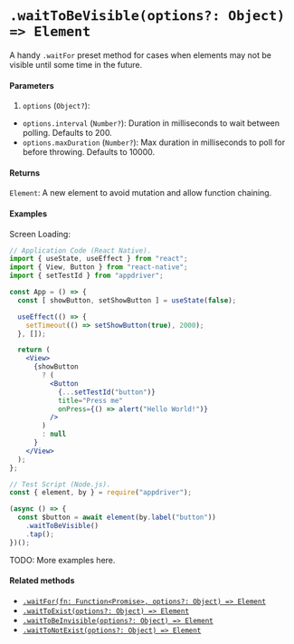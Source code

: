 # `.waitToBeVisible(options?: Object) => Element`

A handy `.waitFor` preset method for cases when elements may not be visible until some time in the future.

#### Parameters

1. `options` (`Object?`):
  - `options.interval` (`Number?`): Duration in milliseconds to wait between polling. Defaults to 200.
  - `options.maxDuration` (`Number?`): Max duration in milliseconds to poll for before throwing. Defaults to 10000.

#### Returns

`Element`: A new element to avoid mutation and allow function chaining.

#### Examples

Screen Loading:

```jsx
// Application Code (React Native).
import { useState, useEffect } from "react";
import { View, Button } from "react-native";
import { setTestId } from "appdriver";

const App = () => {
  const [ showButton, setShowButton ] = useState(false);

  useEffect(() => {
    setTimeout(() => setShowButton(true), 2000);
  }, []);

  return (
    <View>
      {showButton
        ? (
          <Button
            {...setTestId("button")}
            title="Press me"
            onPress={() => alert("Hello World!")}
          />
        )
        : null
      }
    </View>
  );
};

// Test Script (Node.js).
const { element, by } = require("appdriver");

(async () => {
  const $button = await element(by.label("button"))
    .waitToBeVisible()
    .tap();
})();
```

TODO: More examples here.

#### Related methods

- [`.waitFor(fn: Function<Promise>, options?: Object) => Element`](./waitFor.md)
- [`.waitToExist(options?: Object) => Element`](./waitToExist.md)
- [`.waitToBeInvisible(options?: Object) => Element`](./waitToBeInvisible.md)
- [`.waitToNotExist(options?: Object) => Element`](./waitToNotExist.md)
